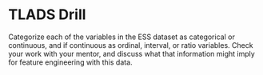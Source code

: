 # TLADS Drill
Categorize each of the variables in the ESS dataset as categorical or continuous, and if continuous as ordinal, interval, or ratio variables. Check your work with your mentor, and discuss what that information might imply for feature engineering with this data.
